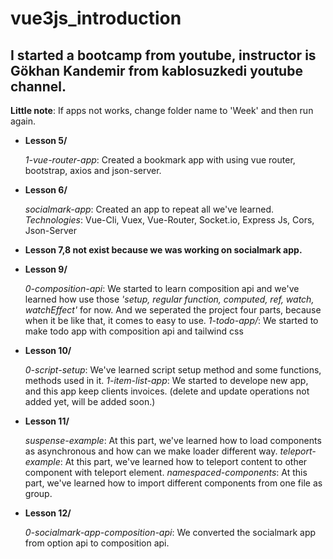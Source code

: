 # vue3js_introduction
## I started a bootcamp from youtube, instructor is Gökhan Kandemir from kablosuzkedi youtube channel.

**Little note**: If apps not works, change folder name to 'Week' and then run again.


- **Lesson 5/**

    *1-vue-router-app*: Created a bookmark app with using vue router, bootstrap, axios and json-server.

- **Lesson 6/**
 
    *socialmark-app*: Created an app to repeat all we've learned. 
    *Technologies*: Vue-Cli, Vuex, Vue-Router, Socket.io, Express Js, Cors, Json-Server

- **Lesson 7,8 not exist because we was working on socialmark app.**

- **Lesson 9/**
    
    *0-composition-api*: We started to learn composition api and we've learned how use those *'setup, regular function, computed, ref, watch, watchEffect'*  for now. And we seperated the project four parts, because when it be like that, it comes to easy to use.
    *1-todo-app/*: We started to make todo app with composition api and tailwind css

- **Lesson 10/**
    
    *0-script-setup*: We've learned script setup method and some functions, methods used in it.
    *1-item-list-app*: We started to develope new app, and this app keep clients invoices. (delete and update operations not added yet, will be added soon.)

- **Lesson 11/**
    
    *suspense-example*: At this part, we've learned how to load components as asynchronous and how can we make loader different way.
    *teleport-example*: At this part, we've learned how to teleport content to other component with teleport element.
    *namespaced-components*: At this part, we've learned how to import different components from one file as group.

- **Lesson 12/**

    *0-socialmark-app-composition-api*: We converted the socialmark app from option api to composition api.